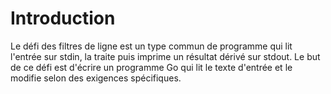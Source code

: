 # Introduction

Le défi des filtres de ligne est un type commun de programme qui lit l'entrée sur stdin, la traite puis imprime un résultat dérivé sur stdout. Le but de ce défi est d'écrire un programme Go qui lit le texte d'entrée et le modifie selon des exigences spécifiques.
